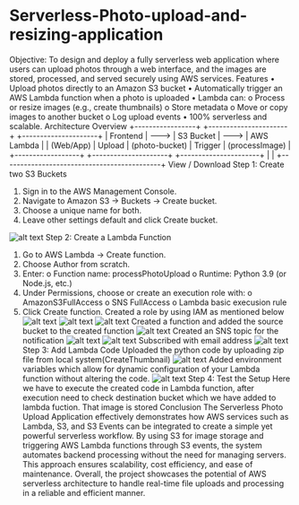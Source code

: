 # Serverless-Photo-upload-and-resizing-application
Objective: 
To design and deploy a fully serverless web application where users can upload photos through a web interface, and the images are stored, processed, and served securely using AWS services.
Features
•	Upload photos directly to an Amazon S3 bucket
•	Automatically trigger an AWS Lambda function when a photo is uploaded
•	Lambda can:
o	Process or resize images (e.g., create thumbnails)
o	Store metadata
o	Move or copy images to another bucket
o	Log upload events
•	100% serverless and scalable.
Architecture Overview
+-----------------+                 +----------------------+                +---------------------+
|   Frontend    |      --->     |   S3 Bucket         |    --->      | AWS Lambda    |
|  (Web/App)  |  Upload  | (photo-bucket) | Trigger  | (processImage) |
+------------------+                 +---------------------+               +----------------------+
        |                                                           |
        +--------------------------------------------+
                 View / Download
Step 1: Create two S3 Buckets
1.	Sign in to the AWS Management Console.
2.	Navigate to Amazon S3 → Buckets → Create bucket.
3.	Choose a unique name for both.
4.	Leave other settings default and click Create bucket.

![alt text](image.png)
Step 2: Create a Lambda Function
1.	Go to AWS Lambda → Create function.
2.	Choose Author from scratch.
3.	Enter:
o	Function name: processPhotoUpload
o	Runtime: Python 3.9 (or Node.js, etc.)
4.	Under Permissions, choose or create an execution role with:
o	AmazonS3FullAccess
o	SNS FullAccess
o	Lambda basic execusion rule
5.	Click Create function.
Created a role by using IAM as mentioned below
![alt text](image-1.png)
![alt text](image-2.png)
![alt text](image-3.png)
Created a function and added the source bucket to the created function
![alt text](image-4.png)
Created an SNS topic for the notification 
![alt text](image-5.png)
![alt text](image-6.png)
Subscribed with email address
![alt text](image-7.png)
Step 3: Add Lambda Code
Uploaded the python code by uploading zip file from local system(CreateThumbnail)
![alt text](image-8.png)
Added environment variables which allow for dynamic configuration of your Lambda function without altering the code.
![alt text](image-9.png)
Step 4: Test the Setup
Here we have to execute the created code in Lambda function, after execution need to check destination bucket which we have added to lambda fuction. That image is stored 
Conclusion
The Serverless Photo Upload Application effectively demonstrates how AWS services such as Lambda, S3, and S3 Events can be integrated to create a simple yet powerful serverless workflow. By using S3 for image storage and triggering AWS Lambda functions through S3 events, the system automates backend processing without the need for managing servers. This approach ensures scalability, cost efficiency, and ease of maintenance. Overall, the project showcases the potential of AWS serverless architecture to handle real-time file uploads and processing in a reliable and efficient manner.

